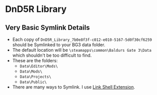 # DnD5R Library
 
## Very Basic Symlink Details

- Each copy of `DnD5R_Library_7b0e8f3f-c012-e010-5167-5d0f30cf6259` should be Symlinked to your BG3 data folder.
- The default location will be `\steamapps\common\Baldurs Gate 3\Data` which shouldn't be too difficult to find.
- These are the folders:
  - `Data\Editor\Mods\`
  - `Data\Mods\`
  - `Data\Projects\`
  - `Data\Public\`
- There are many ways to Symlink. I use [Link Shell Extension](https://schinagl.priv.at/nt/hardlinkshellext/linkshellextension.html).